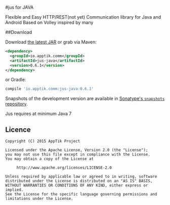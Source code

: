 #jus for JAVA

Flexible and Easy HTTP/REST(not yet) Communication library for Java and Android
Based on Volley inspired by many


##Download

Download [the latest JAR][mvn] or grab via Maven:
```xml
<dependency>
  <groupId>io.apptik.comm</groupId>
  <artifactId>jus-java</artifactId>
  <version>0.6.1</version>
</dependency>
```
or Gradle:
```groovy
compile 'io.apptik.comm:jus-java:0.6.1'
```

Snapshots of the development version are available in [Sonatype's `snapshots` repository][snap].

Jus requires at minimum Java 7

## Licence

    Copyright (C) 2015 AppTik Project

    Licensed under the Apache License, Version 2.0 (the "License");
    you may not use this file except in compliance with the License.
    You may obtain a copy of the License at

         http://www.apache.org/licenses/LICENSE-2.0

    Unless required by applicable law or agreed to in writing, software
    distributed under the License is distributed on an "AS IS" BASIS,
    WITHOUT WARRANTIES OR CONDITIONS OF ANY KIND, either express or implied.
    See the License for the specific language governing permissions and
    limitations under the License.

 [mvn]: https://search.maven.org/remote_content?g=io.apptik.comm&a=jus-java&v=LATEST
 [snap]: https://oss.sonatype.org/content/repositories/releases/io/apptik/comm/
